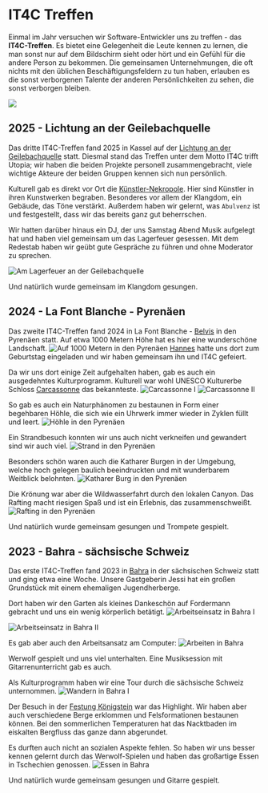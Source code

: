 # IT4C Treffen

Einmal im Jahr versuchen wir Software-Entwickler uns zu treffen - das **IT4C-Treffen**. Es bietet eine Gelegenheit die Leute kennen zu lernen, die man sonst nur auf dem Bildschirm sieht oder hört und ein Gefühl für die andere Person zu bekommen. Die gemeinsamen Unternehmungen, die oft nichts mit den üblichen Beschäftigungsfeldern zu tun haben, erlauben es die sonst verborgenen Talente der anderen Persönlichkeiten zu sehen, die sonst verborgen bleiben.

![](/images/meetup/it4c-meetup.jpg)

## 2025 - Lichtung an der Geilebachquelle

<!-- textlint-disable common-misspellings -->
Das dritte IT4C-Treffen fand 2025 in Kassel auf der [Lichtung an der Geilebachquelle](https://www.google.de/maps/place/Lichtung+Geilebachquellgebiet+KuKi+%26+Lichtung+e.V./@51.3358737,9.4004989,17z) statt. Diesmal stand das Treffen unter dem Motto IT4C trifft Utopia; wir haben die beiden Projekte personell zusammengebracht, viele wichtige Akteure der beiden Gruppen kennen sich nun persönlich.
<!-- textlint-enable common-misspellings -->

Kulturell gab es direkt vor Ort die [Künstler-Nekropole](https://www.google.de/maps/place/K%C3%BCnstler-Nekropole/@51.3358737,9.4004989,17z). Hier sind Künstler in ihren Kunstwerken begraben. Besonderes vor allem der Klangdom, ein Gebäude, das Töne verstärkt. Außerdem haben wir gelernt, was `Abulvenz` ist und festgestellt, dass wir das bereits ganz gut beherrschen.

Wir hatten darüber hinaus ein DJ, der uns Samstag Abend Musik aufgelegt hat und haben viel gemeinsam um das Lagerfeuer gesessen. Mit dem Redestab haben wir geübt gute Gespräche zu führen und ohne Moderator zu sprechen.

![Am Lagerfeuer an der Geilebachquelle](/images/meetup/2025-lichtung-geilebach.jpg)

Und natürlich wurde gemeinsam im Klangdom gesungen.

## 2024 - La Font Blanche - Pyrenäen

Das zweite IT4C-Treffen fand 2024 in La Font Blanche - [Belvis](https://www.google.de/maps/place/11340+Belvis,+France/@42.8572874,2.0592444,14z) in den Pyrenäen statt. Auf etwa 1000 Metern Höhe hat es hier eine wunderschöne Landschaft.
![Auf 1000 Metern in den Pyrenäen](/images/meetup/2024-hochoben.jpg) [Hannes](team/hannes-heine.html) hatte uns dort zum Geburtstag eingeladen und wir haben gemeinsam ihn und IT4C gefeiert.

Da wir uns dort einige Zeit aufgehalten haben, gab es auch ein ausgedehntes Kulturprogramm. Kulturell war wohl UNESCO Kulturerbe Schloss [Carcassonne](https://www.google.de/maps/place/11000+Carcassonne,+France/@43.2077892,2.3490895,13z) das bekannteste.
![Carcassonne I](/images/meetup/2024-carcassonne-1.jpg)
![Carcassonne II](/images/meetup/2024-carcassonne-2.jpg)

So gab es auch ein Naturphänomen zu bestaunen in Form einer begehbaren Höhle, die sich wie ein Uhrwerk immer wieder in Zyklen füllt und leert.
![Höhle in den Pyrenäen](/images/meetup/2024-hoehle.jpg)

Ein Strandbesuch konnten wir uns auch nicht verkneifen und gewandert sind wir auch viel.
![Strand in den Pyrenäen](/images/meetup/2024-strand.jpg)

Besonders schön waren auch die Katharer Burgen in der Umgebung, welche hoch gelegen baulich beeindruckten und mit wunderbarem Weitblick belohnten.
![Katharer Burg in den Pyrenäen](/images/meetup/2024-katharerburg.jpg)

Die Krönung war aber die Wildwasserfahrt durch den lokalen Canyon. Das Rafting macht riesigen Spaß und ist ein Erlebnis, das zusammenschweißt.
![Rafting in den Pyrenäen](/images/meetup/2024-rafting.jpg)

Und natürlich wurde gemeinsam gesungen und Trompete gespielt.

## 2023 - Bahra - sächsische Schweiz

Das erste IT4C-Treffen fand 2023 in [Bahra](https://www.google.de/maps/place/01816+Bad+Gottleuba-Berggie%C3%9Fh%C3%BCbel-Bahra/@50.8666377,14.0020173,16.3z) in der sächsischen Schweiz statt und ging etwa eine Woche. Unsere Gastgeberin Jessi hat ein großen Grundstück mit einem ehemaligen Jugendherberge.

Dort haben wir den Garten als kleines Dankeschön auf Fordermann gebracht und uns ein wenig körperlich betätigt.
![Arbeitseinsatz in Bahra I](/images/meetup/2023-arbeitseinsatz-1.jpg)

![Arbeitseinsatz in Bahra II](/images/meetup/2023-arbeitseinsatz-2.jpg)

Es gab aber auch den Arbeitsansatz am Computer:
![Arbeiten in Bahra](/images/meetup/2023-arbeit.jpg)


Werwolf gespielt und uns viel unterhalten. Eine Musiksession mit Gitarrenunterricht gab es auch.


Als Kulturprogramm haben wir eine Tour durch die sächsische Schweiz unternommen.
![Wandern in Bahra I](/images/meetup/2023-wandern-1.jpg)

Der Besuch in der [Festung Königstein](https://www.google.de/maps/place/K%C3%B6nigstein+Fortress/@50.9190556,14.0547187,17z) war das Highlight. Wir haben aber auch verschiedene Berge erklommen und Felsformationen bestaunen können. Bei den sommerlichen Temperaturen hat das Nacktbaden im eiskalten Bergfluss das ganze dann abgerundet.

Es durften auch nicht an sozialen Aspekte fehlen. <!-- eslint-disable write-good -->So<!-- eslint-enable write-good --> haben wir uns besser kennen gelernt durch das Werwolf-Spielen und haben das großartige Essen in Tschechien genossen.
![Essen in Bahra](/images/meetup/2023-essen.jpg)

Und natürlich wurde gemeinsam gesungen und Gitarre gespielt.